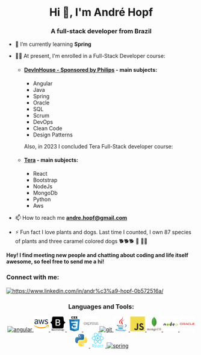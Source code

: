 <h1 align="center">Hi 👋, I'm André Hopf</h1>
<h3 align="center">A full-stack developer from Brazil</h3>

- 🌱 I’m currently learning **Spring**

- :man_student: At present, I'm enrolled in a Full-Stack Developer course:
  <ul>
  <li><h4><a href='https://devinhouse.tech/'>DevInHouse - Sponsored by Philips</a> - main subjects:</h4></li>
   <ul>
        <li>Angular</li>
        <li>Java</li>
        <li>Spring</li>
     <li>Oracle</li>
        <li>SQL</li>
        <li>Scrum</li>
     <li>DevOps</li>
     <li>Clean Code</li>
     <li>Design Patterns</li>
      </ul>
    </li>
  
  Also, in 2023 I concluded Tera Full-Stack developer course:
  
  <li>
    <h4><a href='https://somostera.com/'>Tera</a> - main subjects:</h4>
      <ul>
        <li>React</li>
        <li>Bootstrap</li>
        <li>NodeJs</li>
                <li>MongoDb</li>
        <li>Python</li>
        <li>Aws</li>
      </ul>
  </li>      
  </ul>
    

- 📫 How to reach me **andre.hopf@gmail.com**

- ⚡ Fun fact I love plants and dogs. Last time I counted, I own 87 species of plants and three caramel colored dogs :dog2::dog2::dog2: :evergreen_tree: :palm_tree::sunflower:

**Hey! I find meeting new people and chatting about coding and life itself awesome, so feel free to send me a hi!**
<h3 align="left">Connect with me:</h3>
<p align="left">
<a href="https://www.linkedin.com/in/andr%c3%a9-hopf-0b572516a/" target="blank"><img align="center" src="https://raw.githubusercontent.com/rahuldkjain/github-profile-readme-generator/master/src/images/icons/Social/linked-in-alt.svg" alt="https://www.linkedin.com/in/andr%c3%a9-hopf-0b572516a/" height="30" width="40" /></a>
</p>

<h3 align="center">Languages and Tools:</h3>
<p align="center"> <a href="https://angular.io" target="_blank" rel="noreferrer"> <img src="https://angular.io/assets/images/logos/angular/angular.svg" alt="angular" width="40" height="40"/> </a> <a href="https://aws.amazon.com" target="_blank" rel="noreferrer"> <img src="https://raw.githubusercontent.com/devicons/devicon/master/icons/amazonwebservices/amazonwebservices-original-wordmark.svg" alt="aws" width="40" height="40"/> </a> <a href="https://getbootstrap.com" target="_blank" rel="noreferrer"> <img src="https://raw.githubusercontent.com/devicons/devicon/master/icons/bootstrap/bootstrap-plain-wordmark.svg" alt="bootstrap" width="40" height="40"/> </a> <a href="https://www.w3schools.com/css/" target="_blank" rel="noreferrer"> <img src="https://raw.githubusercontent.com/devicons/devicon/master/icons/css3/css3-original-wordmark.svg" alt="css3" width="40" height="40"/> </a> <a href="https://expressjs.com" target="_blank" rel="noreferrer"> <img src="https://raw.githubusercontent.com/devicons/devicon/master/icons/express/express-original-wordmark.svg" alt="express" width="40" height="40"/> </a> <a href="https://git-scm.com/" target="_blank" rel="noreferrer"> <img src="https://www.vectorlogo.zone/logos/git-scm/git-scm-icon.svg" alt="git" width="40" height="40"/> </a> <a href="https://www.java.com" target="_blank" rel="noreferrer"> <img src="https://raw.githubusercontent.com/devicons/devicon/master/icons/java/java-original.svg" alt="java" width="40" height="40"/> </a> <a href="https://developer.mozilla.org/en-US/docs/Web/JavaScript" target="_blank" rel="noreferrer"> <img src="https://raw.githubusercontent.com/devicons/devicon/master/icons/javascript/javascript-original.svg" alt="javascript" width="40" height="40"/> </a> <a href="https://www.mongodb.com/" target="_blank" rel="noreferrer"> <img src="https://raw.githubusercontent.com/devicons/devicon/master/icons/mongodb/mongodb-original-wordmark.svg" alt="mongodb" width="40" height="40"/> </a> <a href="https://nodejs.org" target="_blank" rel="noreferrer"> <img src="https://raw.githubusercontent.com/devicons/devicon/master/icons/nodejs/nodejs-original-wordmark.svg" alt="nodejs" width="40" height="40"/> </a> <a href="https://www.oracle.com/" target="_blank" rel="noreferrer"> <img src="https://raw.githubusercontent.com/devicons/devicon/master/icons/oracle/oracle-original.svg" alt="oracle" width="40" height="40"/> </a> <a href="https://www.python.org" target="_blank" rel="noreferrer"> <img src="https://raw.githubusercontent.com/devicons/devicon/master/icons/python/python-original.svg" alt="python" width="40" height="40"/> </a> <a href="https://reactjs.org/" target="_blank" rel="noreferrer"> <img src="https://raw.githubusercontent.com/devicons/devicon/master/icons/react/react-original-wordmark.svg" alt="react" width="40" height="40"/> </a> <a href="https://spring.io/" target="_blank" rel="noreferrer"> <img src="https://www.vectorlogo.zone/logos/springio/springio-icon.svg" alt="spring" width="40" height="40"/> </a> </p>

<!---
ajhopf/ajhopf is a ✨ special ✨ repository because its `README.md` (this file) appears on your GitHub profile.
You can click the Preview link to take a look at your changes.
--->
